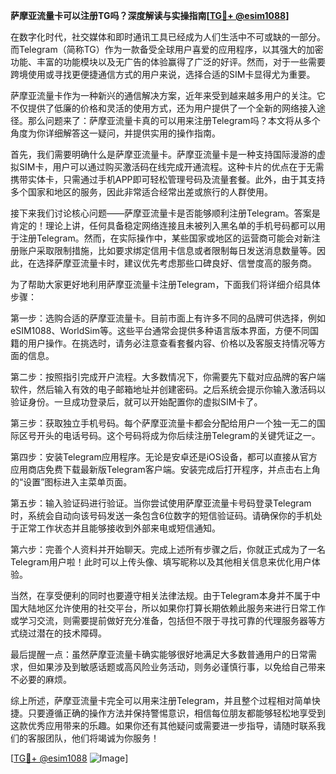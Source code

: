 **萨摩亚流量卡可以注册TG吗？深度解读与实操指南[[TG💪+ @esim1088](https://t.me/s/esim1088)]**

在数字化时代，社交媒体和即时通讯工具已经成为人们生活中不可或缺的一部分。而Telegram（简称TG）作为一款备受全球用户喜爱的应用程序，以其强大的加密功能、丰富的功能模块以及无广告的体验赢得了广泛的好评。然而，对于一些需要跨境使用或寻找更便捷通信方式的用户来说，选择合适的SIM卡显得尤为重要。

萨摩亚流量卡作为一种新兴的通信解决方案，近年来受到越来越多用户的关注。它不仅提供了低廉的价格和灵活的使用方式，还为用户提供了一个全新的网络接入途径。那么问题来了：萨摩亚流量卡真的可以用来注册Telegram吗？本文将从多个角度为你详细解答这一疑问，并提供实用的操作指南。

首先，我们需要明确什么是萨摩亚流量卡。萨摩亚流量卡是一种支持国际漫游的虚拟SIM卡，用户可以通过购买激活码在线完成开通流程。这种卡片的优点在于无需携带实体卡，只需通过手机APP即可轻松管理号码及流量套餐。此外，由于其支持多个国家和地区的服务，因此非常适合经常出差或旅行的人群使用。

接下来我们讨论核心问题——萨摩亚流量卡是否能够顺利注册Telegram。答案是肯定的！理论上讲，任何具备稳定网络连接且未被列入黑名单的手机号码都可以用于注册Telegram。然而，在实际操作中，某些国家或地区的运营商可能会对新注册账户采取限制措施，比如要求绑定信用卡信息或者限制每日发送消息数量等。因此，在选择萨摩亚流量卡时，建议优先考虑那些口碑良好、信誉度高的服务商。

为了帮助大家更好地利用萨摩亚流量卡注册Telegram，下面我们将详细介绍具体步骤：

第一步：选购合适的萨摩亚流量卡。目前市面上有许多不同的品牌可供选择，例如eSIM1088、WorldSim等。这些平台通常会提供多种语言版本界面，方便不同国籍的用户操作。在挑选时，请务必注意查看套餐内容、价格以及客服支持情况等方面的信息。

第二步：按照指引完成开户流程。大多数情况下，你需要先下载对应品牌的客户端软件，然后输入有效的电子邮箱地址并创建密码。之后系统会提示你输入激活码以验证身份。一旦成功登录后，就可以开始配置你的虚拟SIM卡了。

第三步：获取独立手机号码。每个萨摩亚流量卡都会分配给用户一个独一无二的国际区号开头的电话号码。这个号码将成为你后续注册Telegram的关键凭证之一。

第四步：安装Telegram应用程序。无论是安卓还是iOS设备，都可以直接从官方应用商店免费下载最新版Telegram客户端。安装完成后打开程序，并点击右上角的“设置”图标进入主菜单页面。

第五步：输入验证码进行验证。当你尝试使用萨摩亚流量卡号码登录Telegram时，系统会自动向该号码发送一条包含6位数字的短信验证码。请确保你的手机处于正常工作状态并且能够接收到外部来电或短信通知。

第六步：完善个人资料并开始聊天。完成上述所有步骤之后，你就正式成为了一名Telegram用户啦！此时可以上传头像、填写昵称以及其他相关信息来优化用户体验。

当然，在享受便利的同时也要遵守相关法律法规。由于Telegram本身并不属于中国大陆地区允许使用的社交平台，所以如果你打算长期依赖此服务来进行日常工作或学习交流，则需要提前做好充分准备，包括但不限于寻找可靠的代理服务器等方式绕过潜在的技术障碍。

最后提醒一点：虽然萨摩亚流量卡确实能够很好地满足大多数普通用户的日常需求，但如果涉及到敏感话题或高风险业务活动，则务必谨慎行事，以免给自己带来不必要的麻烦。

综上所述，萨摩亚流量卡完全可以用来注册Telegram，并且整个过程相对简单快捷。只要遵循正确的操作方法并保持警惕意识，相信每位朋友都能够轻松地享受到这款优秀应用带来的乐趣。如果你还有其他疑问或需要进一步指导，请随时联系我们的客服团队，他们将竭诚为你服务！

[[TG💪+ @esim1088](https://t.me/s/esim1088) ![Image](https://i.postimg.cc/4NQfJmqS/Snipaste-2025-05-13-00-14-12.png)]